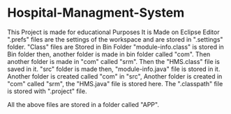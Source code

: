 # Hospital-Managment-System
  This Project is made for educational Purposes
      It is Made on Eclipse Editor
".prefs" files are the settings of the workspace and are stored in ".settings" folder.
"Class" files are Stored in Bin Folder
  "module-info.class" is stored in Bin folder then,
  another folder is made in bin folder called "com".
  Then another folder is made in "com" called "srm".
  Then the "HMS.class" file is saved in it.
"src" folder is made  then,
  "module-info.java" file is stored in it.
  Another folder is created called "com" in "src",
  Another folder is created in "com" called "srm",
  the "HMS.java" file is stored here.
The ".classpath" file is stored with ".project" file.

  All the above files are stored in a folder called "APP".
